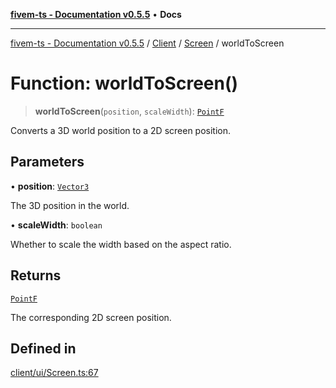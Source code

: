 [**fivem-ts - Documentation v0.5.5**](../../../../../README.md) • **Docs**

***

[fivem-ts - Documentation v0.5.5](../../../../../README.md) / [Client](../../../README.md) / [Screen](../README.md) / worldToScreen

# Function: worldToScreen()

> **worldToScreen**(`position`, `scaleWidth`): [`PointF`](../../../classes/PointF.md)

Converts a 3D world position to a 2D screen position.

## Parameters

• **position**: [`Vector3`](../../../../Shared/classes/Vector3.md)

The 3D position in the world.

• **scaleWidth**: `boolean`

Whether to scale the width based on the aspect ratio.

## Returns

[`PointF`](../../../classes/PointF.md)

The corresponding 2D screen position.

## Defined in

[client/ui/Screen.ts:67](https://github.com/Purpose-Dev/fivem-ts/blob/main/src/client/ui/Screen.ts#L67)
